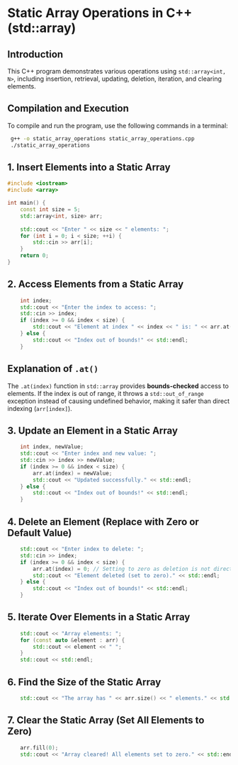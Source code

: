 # Static Array Operations in C++ (std::array)

## Introduction
This C++ program demonstrates various operations using `std::array<int, N>`, including insertion, retrieval, updating, deletion, iteration, and clearing elements.

## Compilation and Execution
To compile and run the program, use the following commands in a terminal:
```sh
 g++ -o static_array_operations static_array_operations.cpp
 ./static_array_operations
```

## 1. Insert Elements into a Static Array
```cpp
#include <iostream>
#include <array>

int main() {
    const int size = 5;
    std::array<int, size> arr;
    
    std::cout << "Enter " << size << " elements: ";
    for (int i = 0; i < size; ++i) {
        std::cin >> arr[i];
    }
    return 0;
}
```

## 2. Access Elements from a Static Array
```cpp
    int index;
    std::cout << "Enter the index to access: ";
    std::cin >> index;
    if (index >= 0 && index < size) {
        std::cout << "Element at index " << index << " is: " << arr.at(index) << std::endl;
    } else {
        std::cout << "Index out of bounds!" << std::endl;
    }
```

## Explanation of `.at()`
The `.at(index)` function in `std::array` provides **bounds-checked** access to elements. If the index is out of range, it throws a `std::out_of_range` exception instead of causing undefined behavior, making it safer than direct indexing (`arr[index]`).

## 3. Update an Element in a Static Array
```cpp
    int index, newValue;
    std::cout << "Enter index and new value: ";
    std::cin >> index >> newValue;
    if (index >= 0 && index < size) {
        arr.at(index) = newValue;
        std::cout << "Updated successfully." << std::endl;
    } else {
        std::cout << "Index out of bounds!" << std::endl;
    }
```

## 4. Delete an Element (Replace with Zero or Default Value)
```cpp
    std::cout << "Enter index to delete: ";
    std::cin >> index;
    if (index >= 0 && index < size) {
        arr.at(index) = 0; // Setting to zero as deletion is not direct in arrays
        std::cout << "Element deleted (set to zero)." << std::endl;
    } else {
        std::cout << "Index out of bounds!" << std::endl;
    }
```

## 5. Iterate Over Elements in a Static Array
```cpp
    std::cout << "Array elements: ";
    for (const auto &element : arr) {
        std::cout << element << " ";
    }
    std::cout << std::endl;
```

## 6. Find the Size of the Static Array
```cpp
    std::cout << "The array has " << arr.size() << " elements." << std::endl;
```

## 7. Clear the Static Array (Set All Elements to Zero)
```cpp
    arr.fill(0);
    std::cout << "Array cleared! All elements set to zero." << std::endl;
```
